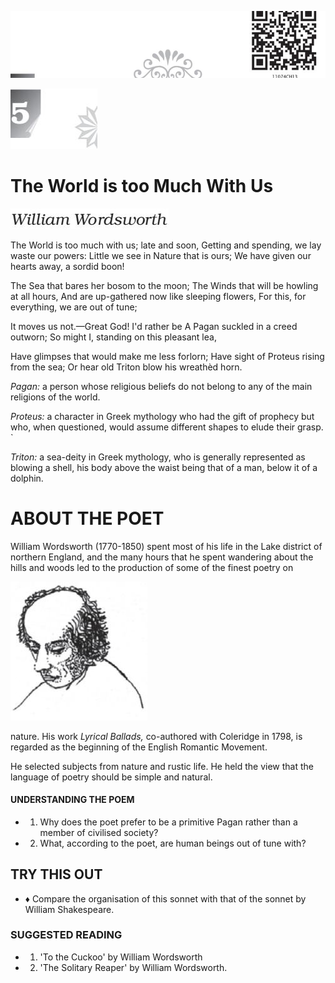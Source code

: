 ![](_page_0_Picture_0.jpeg)

![](_page_0_Picture_1.jpeg)

# The World is too Much With Us

![](_page_0_Picture_3.jpeg)

The World is too much with us; late and soon, Getting and spending, we lay waste our powers: Little we see in Nature that is ours; We have given our hearts away, a sordid boon!

The Sea that bares her bosom to the moon; The Winds that will be howling at all hours, And are up-gathered now like sleeping flowers, For this, for everything, we are out of tune;

It moves us not.—Great God! I'd rather be A Pagan suckled in a creed outworn; So might I, standing on this pleasant lea,

Have glimpses that would make me less forlorn; Have sight of Proteus rising from the sea; Or hear old Triton blow his wreathèd horn.

*Pagan:* a person whose religious beliefs do not belong to any of the main religions of the world.

*Proteus:* a character in Greek mythology who had the gift of prophecy but who, when questioned, would assume different shapes to elude their grasp. `

*Triton:* a sea-deity in Greek mythology, who is generally represented as blowing a shell, his body above the waist being that of a man, below it of a dolphin.

# ABOUT THE POET

William Wordsworth (1770-1850) spent most of his life in the Lake district of northern England, and the many hours that he spent wandering about the hills and woods led to the production of some of the finest poetry on

![](_page_1_Picture_3.jpeg)

nature. His work *Lyrical Ballads,* co-authored with Coleridge in 1798, is regarded as the beginning of the English Romantic Movement.

He selected subjects from nature and rustic life. He held the view that the language of poetry should be simple and natural.

#### UNDERSTANDING THE POEM

- 1. Why does the poet prefer to be a primitive Pagan rather than a member of civilised society?
- 2. What, according to the poet, are human beings out of tune with?

## TRY THIS OUT

- ♦ Compare the organisation of this sonnet with that of the sonnet by William Shakespeare.
### SUGGESTED READING

- 1. 'To the Cuckoo' by William Wordsworth
- 2. 'The Solitary Reaper' by William Wordsworth.

